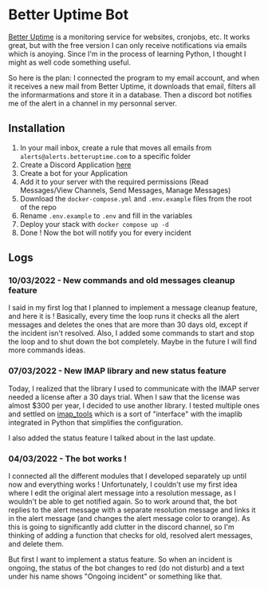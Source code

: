 # Better Uptime Bot

[Better Uptime](https://betteruptime.com/) is a monitoring service for websites, cronjobs, etc.
It works great, but with the free version I can only receive notifications via emails which is anoying. Since I'm in the process of learning Python, I thought I might as well code something useful.

So here is the plan:
I connected the program to my email account, and when it receives a new mail from Better Uptime, it downloads that email, filters all the informarmations and store it in a database. Then a discord bot notifies me of the alert in a channel in my personnal server.

## Installation
1. In your mail inbox, create a rule that moves all emails from `alerts@alerts.betteruptime.com` to a specific folder
2. Create a Discord Application [here](https://discord.com/developers/applications/)
3. Create a bot for your Application
4. Add it to your server with the required permissions (Read Messages/View Channels, Send Messages, Manage Messages)
5. Download the `docker-compose.yml` and `.env.example` files from the root of the repo
6. Rename `.env.example` to `.env` and fill in the variables
7. Deploy your stack with `docker compose up -d`
8. Done ! Now the bot will notify you for every incident

## Logs

### 10/03/2022 - New commands and old messages cleanup feature

I said in my first log that I planned to implement a message cleanup feature, and here it is ! Basically, every time the loop runs it checks all the alert messages and deletes the ones that are more than 30 days old, except if the incident isn't resolved.
Also, I added some commands to start and stop the loop and to shut down the bot completely. Maybe in the future I will find more commands ideas.

### 07/03/2022 - New IMAP library and new status feature

Today, I realized that the library I used to communicate with the IMAP server needed a license after a 30 days trial. When I saw that the license was almost $300 per year, I decided to use another library. I tested multiple ones and settled on [imap_tools](https://github.com/ikvk/imap_tools) which is a sort of "interface" with the imaplib integrated in Python that simplifies the configuration.

I also added the status feature I talked about in the last update.

### 04/03/2022 - The bot works !

I connected all the different modules that I developed separately up until now and everything works !
Unfortunately, I couldn't use my first idea where I edit the original alert message into a resolution message, as I wouldn't be able to get notified again. So to work around that, the bot replies to the alert message with a separate resolution message and links it in the alert message (and changes the alert message color to orange).
As this is going to significantly add clutter in the discord channel, so I'm thinking of adding a function that checks for old, resolved alert messages, and delete them.

But first I want to implement a status feature. So when an incident is ongoing, the status of the bot changes to red (do not disturb) and a text under his name shows "Ongoing incident" or something like that.
